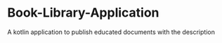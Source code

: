 # Book-Library-Application
 A kotlin application to publish educated documents with the description
